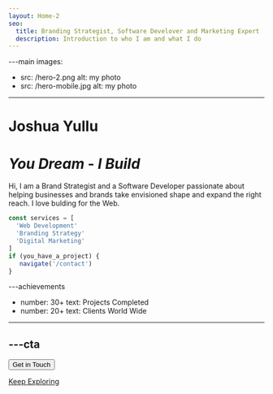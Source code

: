 ```yaml
---
layout: Home-2
seo:
  title: Branding Strategist, Software Develover and Marketing Expert
  description: Introduction to who I am and what I do
---
```




---main
images:
  - src: /hero-2.png
    alt: my photo
  - src: /hero-mobile.jpg
    alt: my photo
---

# <Typewriter>Joshua Yullu</Typewriter>

# *You Dream* <span>-</span> *I Build*

Hi, I am a Brand Strategist and a Software Developer passionate about
helping businesses and brands take envisioned shape and expand the right reach.
I love bulding for the Web.

```js {2-4} showLineNumbers
const services = [
  'Web Development'
  'Branding Strategy'
  'Digital Marketing'
]
if (you_have_a_project) {
   navigate('/contact')
}
```



---achievements
- number: 30+
  text: Projects Completed
- number: 20+
  text: Clients World Wide
---



---cta
---
<Button href="/contact" size="sm">
  Get in Touch
</Button>

[Keep Exploring](/about)

